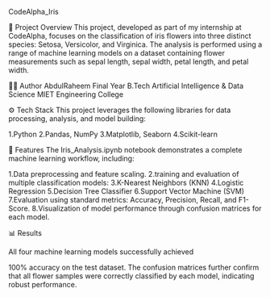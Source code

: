 CodeAlpha_Iris

📌 Project Overview
This project, developed as part of my internship at CodeAlpha, focuses on the classification of iris flowers into three distinct species: Setosa, Versicolor, and Virginica. The analysis is performed using a range of machine learning models on a dataset containing flower measurements such as sepal length, sepal width, petal length, and petal width.

👩‍💻 Author
AbdulRaheem Final Year B.Tech Artificial Intelligence & Data Science MIET Engineering College

⚙️ Tech Stack
This project leverages the following libraries for data processing, analysis, and model building:

1.Python
2.Pandas, NumPy
3.Matplotlib, Seaborn
4.Scikit-learn

🚀 Features
The Iris_Analysis.ipynb notebook demonstrates a complete machine learning workflow, including:

1.Data preprocessing and feature scaling.
2.training and evaluation of multiple classification models:
3.K-Nearest Neighbors (KNN)
4.Logistic Regression
5.Decision Tree Classifier
6.Support Vector Machine (SVM)
7.Evaluation using standard metrics: Accuracy, Precision, Recall, and F1-Score.
8.Visualization of model performance through confusion matrices for each model.

📊 Results

All four machine learning models successfully achieved

100% accuracy on the test dataset. The confusion matrices further confirm that all flower samples were correctly classified by each model, indicating robust performance.

